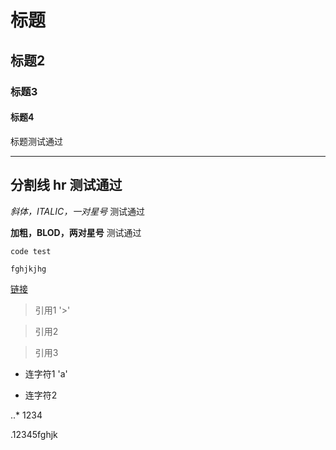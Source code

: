 # 标题

## 标题2

### 标题3

#### 标题4

标题测试通过

---
分割线 hr 测试通过
---


*斜体，ITALIC，一对星号* 测试通过

**加粗，BLOD，两对星号** 测试通过

	code test

` fghjkjhg `

[链接](https://github.com/MRNIU)


> 引用1 '>'

> 引用2

> 引用3

- 连字符1 'a'

- 连字符2


..* 1234


.12345fghjk
